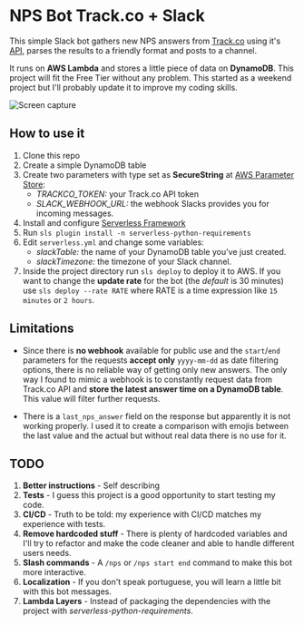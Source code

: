 # NPS Bot Track.co + Slack

This simple Slack bot gathers new NPS answers from [Track.co](https://tracksale.co/) using it's [API](https://api.tracksale.co/), parses the results to a friendly format and posts to a channel.

It runs on **AWS Lambda** and stores a little piece of data on **DynamoDB**. This project will fit the Free Tier without any problem. This started as a weekend project but I'll probably update it to improve my coding skills.

![Screen capture](https://i.imgur.com/C0J7nEy.png)

## How to use it

1. Clone this repo
2. Create a simple DynamoDB table
3. Create two parameters with type set as **SecureString** at [AWS Parameter Store](https://docs.aws.amazon.com/systems-manager/latest/userguide/systems-manager-parameter-store.html):
    * *TRACKCO_TOKEN:* your Track.co API token
    * *SLACK_WEBHOOK_URL:* the webhook Slacks provides you for incoming messages.
4. Install and configure [Serverless Framework](https://serverless.com/framework/docs/getting-started/)
5. Run `sls plugin install -n serverless-python-requirements`
6. Edit `serverless.yml` and change some variables:
    * *slackTable:* the name of your DynamoDB table you've just created.
    * *slackTimezone:* the timezone of your Slack channel.
7. Inside the project directory run `sls deploy` to deploy it to AWS. If you want to change the **update rate** for the bot (the _default_ is 30 minutes) use `sls deploy --rate RATE` where RATE is a time expression like `15 minutes` or `2 hours`.

## Limitations

* Since there is **no webhook** available for public use and the `start`/`end` parameters for the requests **accept only** `yyyy-mm-dd` as date filtering options, there is no reliable way of getting only new answers. The only way I found to mimic a webhook is to constantly request data from Track.co API and **store the latest answer time on a DynamoDB table**. This value will filter further requests.

* There is a `last_nps_answer` field on the response but apparently it is not working properly. I used it to create a comparison with emojis between the last value and the actual but without real data there is no use for it.

## TODO

1. **Better instructions** - Self describing
2. **Tests** - I guess this project is a good opportunity to start testing my code.
3. **CI/CD** - Truth to be told: my experience with CI/CD matches my experience with tests.
4. **Remove hardcoded stuff** - There is plenty of hardcoded variables and I'll try to refactor and make the code cleaner and able to handle different users needs.
5. **Slash commands** - A `/nps` or `/nps start end` command to make this bot more interactive.
6. **Localization** - If you don't speak portuguese, you will learn a little bit with this bot messages.
7. **Lambda Layers** - Instead of packaging the dependencies with the project with _serverless-python-requirements_.
